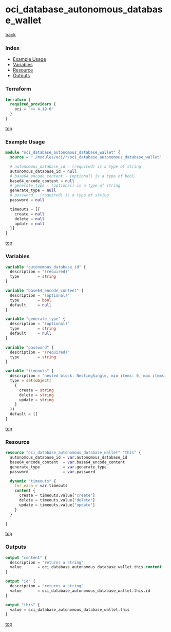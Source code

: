# oci_database_autonomous_database_wallet

[back](../oci.md)

### Index

- [Example Usage](#example-usage)
- [Variables](#variables)
- [Resource](#resource)
- [Outputs](#outputs)

### Terraform

```terraform
terraform {
  required_providers {
    oci = ">= 4.19.0"
  }
}
```

[top](#index)

### Example Usage

```terraform
module "oci_database_autonomous_database_wallet" {
  source = "./modules/oci/r/oci_database_autonomous_database_wallet"

  # autonomous_database_id - (required) is a type of string
  autonomous_database_id = null
  # base64_encode_content - (optional) is a type of bool
  base64_encode_content = null
  # generate_type - (optional) is a type of string
  generate_type = null
  # password - (required) is a type of string
  password = null

  timeouts = [{
    create = null
    delete = null
    update = null
  }]
}
```

[top](#index)

### Variables

```terraform
variable "autonomous_database_id" {
  description = "(required)"
  type        = string
}

variable "base64_encode_content" {
  description = "(optional)"
  type        = bool
  default     = null
}

variable "generate_type" {
  description = "(optional)"
  type        = string
  default     = null
}

variable "password" {
  description = "(required)"
  type        = string
}

variable "timeouts" {
  description = "nested block: NestingSingle, min items: 0, max items: 0"
  type = set(object(
    {
      create = string
      delete = string
      update = string
    }
  ))
  default = []
}
```

[top](#index)

### Resource

```terraform
resource "oci_database_autonomous_database_wallet" "this" {
  autonomous_database_id = var.autonomous_database_id
  base64_encode_content  = var.base64_encode_content
  generate_type          = var.generate_type
  password               = var.password

  dynamic "timeouts" {
    for_each = var.timeouts
    content {
      create = timeouts.value["create"]
      delete = timeouts.value["delete"]
      update = timeouts.value["update"]
    }
  }

}
```

[top](#index)

### Outputs

```terraform
output "content" {
  description = "returns a string"
  value       = oci_database_autonomous_database_wallet.this.content
}

output "id" {
  description = "returns a string"
  value       = oci_database_autonomous_database_wallet.this.id
}

output "this" {
  value = oci_database_autonomous_database_wallet.this
}
```

[top](#index)